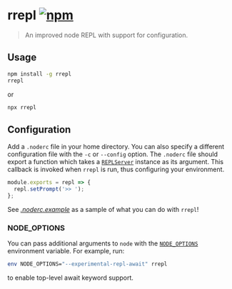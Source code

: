# rrepl [![npm](https://img.shields.io/npm/v/rrepl.svg)](https://www.npmjs.com/package/rrepl)

> An improved node REPL with support for configuration.

## Usage

```sh
npm install -g rrepl
rrepl
```

or

```sh
npx rrepl
```

## Configuration

Add a `.noderc` file in your home directory. You can also specify a different
configuration file with the `-c` or `--config` option. The `.noderc` file should
export a function which takes a
[`REPLServer`](https://nodejs.org/api/repl.html#repl_class_replserver) instance
as its argument. This callback is invoked when `rrepl` is run, thus configuring
your environment.

```js
module.exports = repl => {
  repl.setPrompt('>> ');
};
```

See [_.noderc.example_](https://github.com/tough-griff/rrepl/blob/master/.noderc.example)
as a sample of what you can do with `rrepl`!

### NODE_OPTIONS

You can pass additional arguments to `node` with the
[`NODE_OPTIONS`](https://nodejs.org/api/cli.html#cli_node_options_options)
environment variable. For example, run:

```sh
env NODE_OPTIONS="--experimental-repl-await" rrepl
```

to enable top-level await keyword support.
